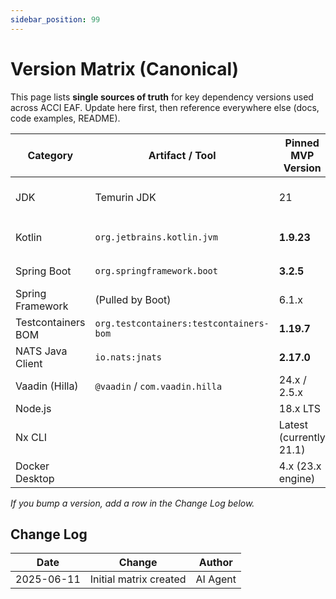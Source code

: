 ```yaml
---
sidebar_position: 99
---
```


# Version Matrix (Canonical)

This page lists **single sources of truth** for key dependency versions used across ACCI EAF.  Update here first, then reference everywhere else (docs, code examples, README).

| Category                | Artifact / Tool                             | **Pinned MVP Version** | Notes |
| ----------------------- | ------------------------------------------- | ---------------------- | ----- |
| JDK                     | Temurin JDK                                 | 21                     | Minimum compatible version |
| Kotlin                  | `org.jetbrains.kotlin.jvm`                  | **1.9.23**             | Used in `build.gradle.kts` root |
| Spring Boot             | `org.springframework.boot`                  | **3.2.5**              | Align all modules + examples |
| Spring Framework        | (Pulled by Boot)                            | 6.1.x                  | Do not override manually |
| Testcontainers BOM      | `org.testcontainers:testcontainers-bom`     | **1.19.7**             | Import once in root Gradle |
| NATS Java Client        | `io.nats:jnats`                             | **2.17.0**             | Works with NATS ≥ 2.11 |
| Vaadin (Hilla)          | `@vaadin` / `com.vaadin.hilla`              | 24.x / 2.5.x           | Pending final UI choice |
| Node.js                 |                                             | 18.x LTS               | For docs/UI kit |
| Nx CLI                  |                                             | Latest (currently 21.1)| Managed via `package.json` |
| Docker Desktop          |                                             | 4.x (23.x engine)      | Ensure Compose V2 support |

_If you bump a version, add a row in the Change Log below._

## Change Log

| Date       | Change                                   | Author |
| ---------- | -----------------------------------------| ------ |
| 2025-06-11 | Initial matrix created                   | AI Agent |
